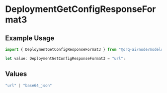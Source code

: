 # DeploymentGetConfigResponseFormat3

## Example Usage

```typescript
import { DeploymentGetConfigResponseFormat3 } from "@orq-ai/node/models/operations";

let value: DeploymentGetConfigResponseFormat3 = "url";
```

## Values

```typescript
"url" | "base64_json"
```